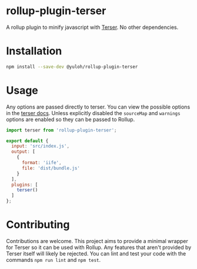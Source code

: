 # rollup-plugin-terser

A rollup plugin to minify javascript with [Terser](https://github.com/terser-js/terser).  No other dependencies.

# Installation

```bash
npm install --save-dev @yuloh/rollup-plugin-terser
```

# Usage

Any options are passed directly to terser.  You can view the possible options in the [terser docs](https://github.com/terser-js/terser#api-reference).  Unless explicitly disabled the `sourceMap` and `warnings` options are enabled so they can be passed to Rollup.

```javascript
import terser from 'rollup-plugin-terser';

export default {
  input: 'src/index.js',
  output: [
    {
      format: 'iife',
      file: 'dist/bundle.js'
    }
  ],
  plugins: [
    terser()
  ]
};
```

# Contributing

Contributions are welcome.  This project aims to provide a minimal wrapper for Terser so it can be used with Rollup.  Any features that aren't provided by Terser itself will likely be rejected.  You can lint and test your code with the commands `npm run lint` and `npm test`.